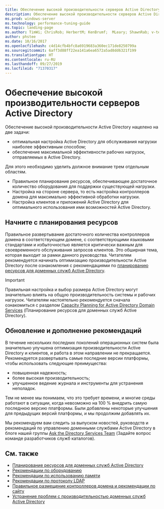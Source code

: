 ```yaml
---
title: Обеспечение высокой производительности серверов Active Directory
description: Обеспечение высокой производительности серверов Active Directory
ms.prod: windows-server
ms.technology: performance-tuning-guide
ms.topic: landing-page
ms.author: TimWi; ChrisRob; HerbertM; KenBrumf;  MLeary; ShawnRab; v-tea
author: phstee
ms.date: 10/16/2017
ms.openlocfilehash: c4d14cfb4bfc8a6919683a360ec171de8250799a
ms.sourcegitcommit: 6aff3d88ff22ea141a6ea6572a5ad8dd6321f199
ms.translationtype: HT
ms.contentlocale: ru-RU
ms.lasthandoff: 09/27/2019
ms.locfileid: "71370317"
---
```

# <a name="performance-tuning-active-directory-servers"></a>Обеспечение высокой производительности серверов Active Directory

Обеспечение высокой производительности Active Directory нацелено на две задачи:
- оптимальная настройка Active Directory для обслуживания нагрузки наиболее эффективным способом;
- обеспечение максимальной эффективности рабочих нагрузок, отправляемых в Active Directory.

Для этого необходимо уделить должное внимание трем отдельным областям.
- Правильное планирование ресурсов, обеспечивающее достаточное количество оборудования для поддержки существующей нагрузки.
- Настройка на стороне сервера, то есть настройка контроллеров домена для максимально эффективной обработки нагрузки.
- Настройка клиентов и приложений Active Directory для оптимального использования ими возможностей Active Directory.

## <a name="start-with-capacity-planning"></a>Начните с планирования ресурсов

Правильное развертывание достаточного количества контроллеров домена в соответствующем домене, с соответствующими языковыми стандартами и избыточностью является критически важным для своевременного обслуживания запросов клиентов. Это обширная тема, которая выходит за рамки данного руководства. Читателям рекомендуется начинать оптимизацию производительности Active Directory после ознакомления с рекомендациями по [планированию ресурсов для доменных служб Active Directory](capacity-planning-for-active-directory-domain-services.md).

>[!Important]
> Правильная настройка и выбор размера Active Directory могут значительно влиять на общую производительность системы и рабочих нагрузок. Читателям настоятельно рекомендуется сначала ознакомиться с разделом [Capacity Planning for Active Directory Domain Services](capacity-planning-for-active-directory-domain-services.md) (Планирование ресурсов для доменных служб Active Directory).

## <a name="updates-and-evolving-recommendations"></a>Обновление и дополнение рекомендаций

В течение нескольких последних поколений операционных систем была значительно улучшена оптимизация производительности Active Directory и клиентов, и работа в этом направлении не прекращается. Рекомендуется развертывать самые последние версии платформы, чтобы использовать следующие преимущества:

- повышенная надежность;
- более высокая производительность;
- улучшенное ведение журнала и инструменты для устранения неполадок.

Тем не менее мы понимаем, что это требует времени, и многие среды работают в ситуации, когда невозможно на 100 % внедрить самую последнюю версию платформы. Были добавлены некоторые улучшения для предыдущих версий платформы, и мы продолжим добавлять их.

Мы рекомендуем вам следить за выпуском новостей, руководств и рекомендаций по управлению доменными службами Active Directory в блоге нашей группы [Ask the Directory Services Team](https://techcommunity.microsoft.com/t5/Ask-the-Directory-Services-Team/bg-p/AskDS) (Задайте вопрос команде разработчиков служб каталогов).

## <a name="see-also"></a>См. также

- [Планирование ресурсов для доменных служб Active Directory](capacity-planning-for-active-directory-domain-services.md)
- [Рекомендации по оборудованию](hardware-considerations.md)
- [Рекомендации по использованию памяти](memory-usage-considerations.md)
- [Рекомендации по протоколу LDAP](ldap-considerations.md)
- [Правильное размещение контроллеров домена и рекомендации по сайту](site-definition-considerations.md)
- [Устранение проблем с производительностью доменных служб Active Directory](troubleshoot.md)  
  
